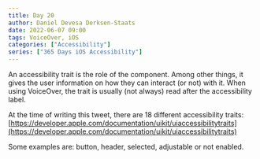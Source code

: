 ```yaml
---
title: Day 20
author: Daniel Devesa Derksen-Staats
date: 2022-06-07 09:00
tags: VoiceOver, iOS
categories: ["Accessibility"]
series: ["365 Days iOS Accessibility"]
---
```


An accessibility trait is the role of the component. Among other things, it gives the user information on how they can interact (or not) with it. When using VoiceOver, the trait is usually (not always) read after the accessibility label.

At the time of writing this tweet, there are 18 different accessibility traits: [https://developer.apple.com/documentation/uikit/uiaccessibilitytraits](https://developer.apple.com/documentation/uikit/uiaccessibilitytraits)

Some examples are: button, header, selected, adjustable or not enabled.

